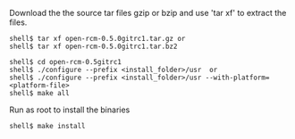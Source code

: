 Download the the source tar files gzip or bzip and use 'tar xf' to extract the files.
```
shell$ tar xf open-rcm-0.5.0gitrc1.tar.gz or
shell$ tar xf open-rcm-0.5.0gitrc1.tar.bz2
 
shell$ cd open-rcm-0.5gitrc1
shell$ ./configure --prefix <install_folder>/usr  or
shell$ ./configure --prefix <install_folder>/usr --with-platform=<platform-file>  
shell$ make all
```
Run as root to install the binaries
```
shell$ make install
```
